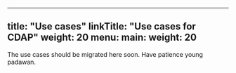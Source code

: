 
---
title: "Use cases"
linkTitle: "Use cases for CDAP"
weight: 20
menu:
  main:
    weight: 20
---

The use cases should be migrated here soon. Have patience young padawan.